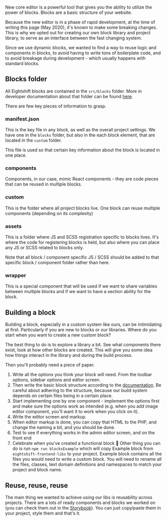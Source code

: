 New core editor is a powerful tool that gives you the ability to utilize the power of blocks. Blocks are a basic structure of your website.

Because the new editor is in a phase of rapid development, at the time of writing this page (May 2020), it's known to make some breaking changes. This is why we opted out for creating our own block library and project library, to serve as an interface between the fast changing system.

Since we use dynamic blocks, we wanted to find a way to reuse logic and components in blocks, to avoid having to write tons of boilerplate code, and to avoid breakage during development - which usually happens with standard blocks.

## Blocks folder

All Eightshift blocks are contained in the `src/blocks` folder. More in developer documentation about that folder can be found [here](https://infinum.github.io/eightshift-docs/docs/basics/blocks-structure).

There are few key pieces of information to grasp.

### manifest.json

This is the key file in any block, as well as the overall project settings. We have one in the `blocks` folder, but also in the each block element, that are located in the `custom` folder.

This file is used so that certain key information about the block is located in one place.

### components

Components, in our case, mimic React components - they are code pieces that can be reused in multiple blocks.

### custom

This is the folder where all project blocks live. One block can reuse multiple components (depending on its complexity)

### assets

This is a folder where JS and SCSS registration specific to blocks lives. It's where the code for registering blocks is held, but also where you can place any JS or SCSS related to blocks only.

Note that all block / component specific JS / SCSS should be added to that specific block / component folder rather than here.

### wrapper

This is a special component that will be used if we want to share variables between multiple blocks and if we want to have a section ability for the block.

## Building a block

Building a block, especially in a custom system like ours, can be intimidating at first. Particularly if you are new to blocks or our libraries. Where do you start when you want to create a new custom block?

The best thing to do is to explore a library a bit. See what components there exist, look at how other blocks are created. This will give you some idea how things interact in the library and during the build process.

Then you'll probably need a piece of paper.

1. Write all the options you think your block will need. From the toolbar options, sidebar options and editor screen.
2. Then write the basic block structure according to the [documentation](https://infinum.github.io/eightshift-docs/docs/guides/blocks-structure-block-item). Be careful about adhering to the structure, because our build system depends on certain files being in a certain place.
3. Start implementing one by one component - implement the options first and make sure the options work as intended (e.g. when you add image editor component, you'll want it to work when you click on it).
4. Write the editor screen and markup.
5. When editor markup is done, you can copy that HTML to the PHP, and change the naming a bit, and you should be done.
6. Test to see if everything works in the admin editor screen, and on the front end
7. Celebrate when you've created a functional block 🎉
Other thing you can do is run `npm run blocksExample` which will copy Example block from `eightshift-frontend-libs` to your project. Example block contains all the files you would need to write a custom block. You will need to rename all the files, classes, text domain definitions and namespaces to match your project and block name.
## Reuse, reuse, reuse

The main thing we wanted to achieve using our libs is reusability across projects. There are a lots of ready components and blocks we worked on (you can check them out in the [Storybook](https://infinum.github.io/eightshift-docs/storybook)). You can just copy/paste them in your project, style them and that's it.

